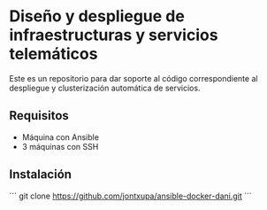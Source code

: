 # Diseño y despliegue de infraestructuras y servicios telemáticos
 Este es un repositorio para dar soporte al código correspondiente al despliegue y clusterización automática de servicios.
 ## Requisitos
 - Máquina con Ansible
 - 3 máquinas con SSH
 ## Instalación
 ´´´
 git clone https://github.com/jontxupa/ansible-docker-dani.git
 ´´´
